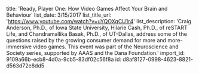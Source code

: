 title: 'Ready, Player One: How Video Games Affect Your Brain and Behaviour'
list_date: 3/15/2017
list_title_url: 'https://www.youtube.com/watch?v=uYQOXqCU1r4'
list_description: 'Craig Anderson, Ph.D., of Iowa State University, Hilarie Cash, Ph.D., of reSTART Life, and Chandramallika Basak, Ph.D., of UT-Dallas, address some of the questions raised by the growing consumer demand for more and more-immersive video games. This event was part of the Neuroscience and Society series, supported by AAAS and the Dana Foundation.'
import_id: 9109a66b-ecb8-4d0a-9cb5-83df02c56f8a
id: d8af8127-0998-4623-8821-d563d72e8dd5
